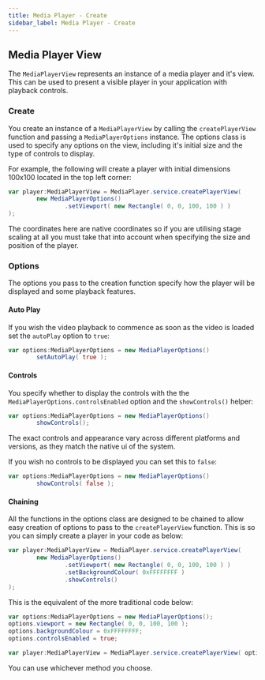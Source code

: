```yaml
---
title: Media Player - Create
sidebar_label: Media Player - Create
---
```


## Media Player View

The `MediaPlayerView` represents an instance of a media player and it's view. This can be used to present a visible player in your application with playback controls.


### Create

You create an instance of a `MediaPlayerView` by calling the `createPlayerView` function and passing a `MediaPlayerOptions` instance. The options class is used to specify any options on the view, including it's initial size and the type of controls to display.

For example, the following will create a player with initial dimensions 100x100 located in the top left corner:

```actionscript
var player:MediaPlayerView = MediaPlayer.service.createPlayerView(
        new MediaPlayerOptions()
                .setViewport( new Rectangle( 0, 0, 100, 100 ) )
);
```

The coordinates here are native coordinates so if you are utilising stage scaling at all you must take that into account when specifying the size and position of the player.  



### Options

The options you pass to the creation function specify how the player will be displayed and some playback features. 


#### Auto Play

If you wish the video playback to commence as soon as the video is loaded set the `autoPlay` option to `true`:

```actionscript
var options:MediaPlayerOptions = new MediaPlayerOptions()
        setAutoPlay( true );
```



#### Controls

You specify whether to display the controls with the the `MediaPlayerOptions.controlsEnabled` option and the `showControls()` helper:

```actionscript
var options:MediaPlayerOptions = new MediaPlayerOptions()
        showControls();
```

The exact controls and appearance vary across different platforms and versions, as they match the native ui of the system. 


If you wish no controls to be displayed you can set this to `false`:

```actionscript
var options:MediaPlayerOptions = new MediaPlayerOptions()
        showControls( false );
```




#### Chaining

All the functions in the options class are designed to be chained to allow easy creation of options to pass to the `createPlayerView` function. This is so you can simply create a player in your code as below:

```actionscript
var player:MediaPlayerView = MediaPlayer.service.createPlayerView(
        new MediaPlayerOptions()
                .setViewport( new Rectangle( 0, 0, 100, 100 ) )
                .setBackgroundColour( 0xFFFFFFFF )
                .showControls()
);
```


This is the equivalent of the more traditional code below:

```actionscript
var options:MediaPlayerOptions = new MediaPlayerOptions();
options.viewport = new Rectangle( 0, 0, 100, 100 );
options.backgroundColour = 0xFFFFFFFF;
options.controlsEnabled = true;

var player:MediaPlayerView = MediaPlayer.service.createPlayerView( options );
```

You can use whichever method you choose.

